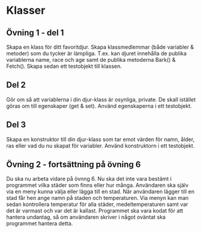 # Klasser

## Övning 1 - del 1

Skapa en klass för ditt favoritdjur. Skapa klassmedlemmar (både variabler & metoder) som du tycker är lämpliga. T.ex. kan djuret innehålla 
de publika variablerna name, race och age samt de publika metoderna Bark() & Fetch(). Skapa sedan ett testobjekt till klassen.

## Del 2

Gör om så att variablerna i din djur-klass är osynliga, private. De skall istället göras om till egenskaper (get & set). Använd 
egenskaperna i ett testobjekt.

## Del 3

Skapa en konstruktor till din djur-klass som tar emot värden för namn, ålder, ras eller vad du nu skapat för variabler. Använd konstruktorn
i ett testobjekt.

## Övning 2 - fortsättning på övning 6

Du ska nu arbeta vidare på övnng 6. Nu ska det inte vara bestämt i programmet vilka städer som finns eller hur många. Användaren ska själv 
via en meny kunna välja eller lägga till en stad. När användaren lägger till en stad får hen ange namn på staden och temperaturen. Via 
menyn kan man sedan kontrollera temperatur för alla städer, medeltemperaturen samt var det är varmast och var det är kallast. Programmet ska 
vara kodat för att hantera undantag, så om användaren skriver i något oväntat ska programmet hantera detta.
